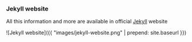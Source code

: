 ### Jekyll website

All this information and more are available in official [Jekyll](https://jekyllrb.com/) website

![Jekyll website]({{ "images/jekyll-website.png" | prepend: site.baseurl }})

<!-- next-slide -->